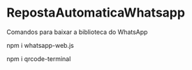 # RepostaAutomaticaWhatsapp
Comandos para baixar a biblioteca do WhatsApp

npm i whatsapp-web.js

npm i qrcode-terminal
 
